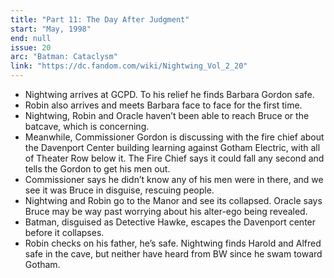 ```yaml
---
title: "Part 11: The Day After Judgment"
start: "May, 1998"
end: null
issue: 20
arc: "Batman: Cataclysm"
link: "https://dc.fandom.com/wiki/Nightwing_Vol_2_20"
---
```


- Nightwing arrives at GCPD. To his relief he finds Barbara Gordon safe. 
- Robin also arrives and meets Barbara face to face for the first time. 
- Nightwing, Robin and Oracle haven’t been able to reach Bruce or the batcave, which is concerning.
- Meanwhile, Commissioner Gordon is discussing with the fire chief about the Davenport Center building learning against Gotham Electric, with all of Theater Row below it. The Fire Chief says it could fall any second and tells the Gordon to get his men out. 
- Commissioner says he didn’t know any of his men were in there, and we see it was Bruce in disguise, rescuing people.
- Nightwing and Robin go to the Manor and see its collapsed. Oracle says Bruce may be way past worrying about his alter-ego being revealed. 
- Batman, disguised as Detective Hawke, escapes the Davenport center before it collapses. 
- Robin checks on his father, he’s safe. Nightwing finds Harold and Alfred safe in the cave, but neither have heard from BW since he swam toward Gotham.
